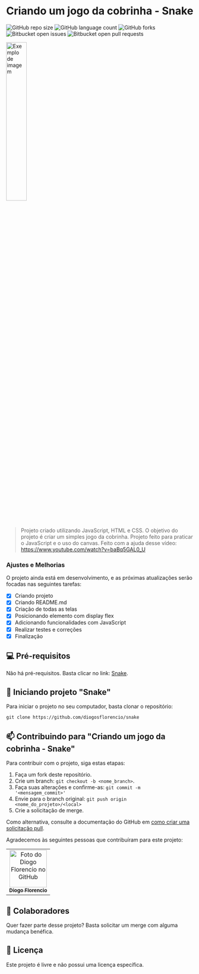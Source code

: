 # Criando um jogo da cobrinha - Snake

![GitHub repo size](https://img.shields.io/github/repo-size/diogosflorencio/snake?style=for-the-badge)
![GitHub language count](https://img.shields.io/github/languages/count/diogosflorencio/snake?style=for-the-badge)
![GitHub forks](https://img.shields.io/github/forks/diogosflorencio/snake?style=for-the-badge)
![Bitbucket open issues](https://img.shields.io/bitbucket/issues/diogosflorencio/snake?style=for-the-badge)
![Bitbucket open pull requests](https://img.shields.io/bitbucket/pr-raw/diogosflorencio/snake?style=for-the-badge)

<img src="https://github.com/diogosflorencio/snake/assets/33941005/4fdb49a7-b355-4eda-a736-ce0e85fdd7d1" style="width:33%" alt="Exemplo de imagem">


> Projeto criado utilizando JavaScript, HTML e CSS. O objetivo do projeto é criar um simples jogo da cobrinha. Projeto feito para praticar o JavaScript e o uso do canvas.
> Feito com a ajuda desse vídeo: https://www.youtube.com/watch?v=baBq5GAL0_U


### Ajustes e Melhorias

O projeto ainda está em desenvolvimento, e as próximas atualizações serão focadas nas seguintes tarefas:
- [x] Criando projeto
- [x] Criando README.md
- [x] Criação de todas as telas
- [x] Posicionando elemento com display flex
- [x] Adicionando funcionalidades com JavaScript
- [x] Realizar testes e correções
- [x] Finalização

## 💻 Pré-requisitos

Não há pré-requisitos. Basta clicar no link:  [Snake](https://diogosflorencio.github.io/snake).

## 🚀 Iniciando projeto "Snake"

Para iniciar o projeto no seu computador, basta clonar o repositório:

```
git clone https://github.com/diogosflorencio/snake
```

## 📫 Contribuindo para "Criando um jogo da cobrinha - Snake"

Para contribuir com o projeto, siga estas etapas:

1. Faça um fork deste repositório.
2. Crie um branch: `git checkout -b <nome_branch>`.
3. Faça suas alterações e confirme-as: `git commit -m '<mensagem_commit>'`
4. Envie para o branch original: `git push origin <nome_do_projeto>/<local>`
5. Crie a solicitação de merge.

Como alternativa, consulte a documentação do GitHub em [como criar uma solicitação pull](https://help.github.com/en/github/collaborating-with-issues-and-pull-requests/creating-a-pull-request).

Agradecemos às seguintes pessoas que contribuíram para este projeto:

<table>
  <tr>
    <td align="center">
      <a href="https://github.com/diogosflorencio" title="Diogo Florencio">
        <img src="https://avatars.githubusercontent.com/u/33941005" width="100px;" alt="Foto do Diogo Florencio no GitHub"/><br>
        <sub>
          <b>Diogo Florencio</b>
        </sub>
      </a>
    </td>
  </tr>
</table>

## 🤝 Colaboradores

Quer fazer parte desse projeto? Basta solicitar um merge com alguma mudança benéfica. 

## 📝 Licença

Este projeto é livre e não possui uma licença específica.
